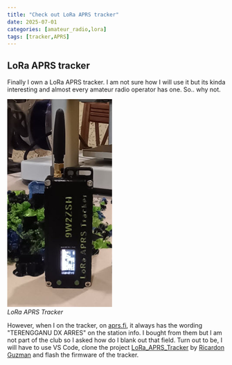 ```yaml
---
title: "Check out LoRa APRS tracker"
date: 2025-07-01
categories: [amateur_radio,lora]
tags: [tracker,APRS]
---
```


## LoRa APRS tracker

Finally I own a LoRa APRS tracker. I am not sure how I will use it but its kinda interesting and almost every amateur radio operator has one. So.. why not.

![LoRa APRS Tracker](/assets/img/lora.jpg)<br>_LoRa APRS Tracker_

However, when I on the tracker, on [aprs.fi](https://aprs.fi), it always has the wording "TERENGGANU DX ARRES" on the station info. I bought from them but I am not part of the club so I asked how do I blank out that field. Turn out to be, I will have to use VS Code, clone the project [LoRa_APRS_Tracker](https://github.com/richonguzman/LoRa_APRS_Tracker) by [Ricardon Guzman](https://github.com/richonguzman) and flash the firmware of the tracker.
